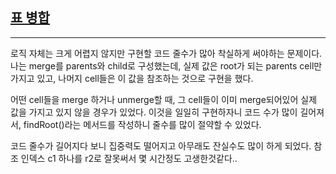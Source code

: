 ## [표 병합](https://school.programmers.co.kr/learn/courses/30/lessons/150366)

---

로직 자체는 크게 어렵지 않지만 구현할 코드 줄수가 많아 착실하게 써야하는 문제이다. 나는 merge를 parents와 child로 구성했는데, 실제 값은 root가 되는 parents cell만 가지고 있고, 나머지 cell들은 이 값을 참조하는 것으로 구현을 했다.

어떤 cell들을 merge 하거나 unmerge할 때, 그 cell들이 이미 merge되어있어 실제 값을 가지고 있지 않을 경우가 있었다. 이것을 일일히 구현하자니 코드 수가 많이 길어져서, findRoot()라는 메서드를 작성하니 줄수를 많이 절약할 수 있었다.

코드 줄수가 길어지다 보니 집중력도 떨어지고 아무래도 잔실수도 많이 하게 되었다. 참조 인덱스 c1 하나를 r2로 잘못써서 몇 시간정도 고생한것같다..
